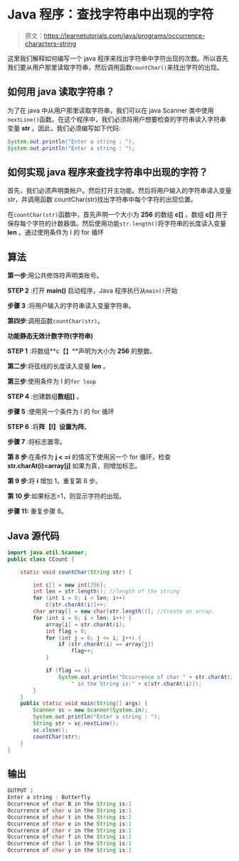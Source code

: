 # Java 程序：查找字符串中出现的字符

> 原文：<https://learnetutorials.com/java/programs/occurrence-characters-string>

这里我们解释如何编写一个 java 程序来找出字符串中字符出现的次数。所以首先我们要从用户那里读取字符串，然后调用函数`countChar()`来找出字符的出现。

## 如何用 java 读取字符串？

为了在 java 中从用户那里读取字符串，我们可以在 java Scanner 类中使用`nextLine()`函数。在这个程序中，我们必须将用户想要检查的字符串读入字符串变量 **str** 。因此，我们必须编写如下代码:

```java
System.out.println("Enter a string : ");
System.out.println("Enter a string : "); 

```

## 如何实现 java 程序来查找字符串中出现的字符？

首先，我们必须声明类帐户。然后打开主功能。然后将用户输入的字符串读入变量 str，并调用函数 countChar(str)找出字符串中每个字符的出现位置。

在`countChar(str)`函数中，首先声明一个大小为 **256** 的数组 **c[]** 。数组 **c[]** 用于保存每个字符的计数器值。然后使用功能`str.length()`将字符串的长度读入变量 **len** 。通过使用条件为 I 的 for 循环

## 算法

**第一步**:用公共修饰符声明类账号。

**STEP 2** :打开 **main()** 启动程序，Java 程序执行从`main()`开始

**步骤 3** :将用户输入的字符串读入变量字符串。

**第四步**:调用函数`countChar(str)`。

**功能静态无效计数字符(字符串)**

**STEP 1** :将数组**c【】**声明为大小为 **256** 的整数。

**第二步**:将弦线的长度读入变量 **len** 。

**第三步**:使用条件为 I 的`for loop`

**STEP 4** :创建数组**数组[]** 。

**步骤 5** :使用另一个条件为 I 的 for 循环

**STEP 6** :将**阵【I】**设置为**阵**。

**步骤 7** :将标志置零。

**第 8 步**:在条件为 **j < =i** 的情况下使用另一个 for 循环，检查 **str.charAt(i)=array[j]** 如果为真，则增加标志。

**第 9 步**:将 **i** 增加 1，重复第 8 步。

**第 10 步**:如果标志=1，则显示字符的出现。

**步骤 11:** 重复步骤 6。

## Java 源代码

```java
import java.util.Scanner;
public class CCount {

    static void countChar(String str) {

        int c[] = new int[256];
        int len = str.length(); //length of the string
        for (int i = 0; i < len; i++)
            c[str.charAt(i)]++;
        char array[] = new char[str.length()]; //Create an array.
        for (int i = 0; i < len; i++) {
            array[i] = str.charAt(i);
            int flag = 0;
            for (int j = 0; j <= i; j++) {
                if (str.charAt(i) == array[j])
                    flag++;
            }

            if (flag == 1)
                System.out.println("Occurrence of char " + str.charAt(i) +
                    " in the String is:" + c[str.charAt(i)]);
        }
    }
    public static void main(String[] args) {
        Scanner sc = new Scanner(System.in);
        System.out.println("Enter a string : ");
        String str = sc.nextLine();
        sc.close();
        countChar(str);
    }
}

```

## 输出

```java
OUTPUT 1
Enter a string : Butterfly
Occurrence of char B in the String is:1
Occurrence of char u in the String is:1
Occurrence of char t in the String is:2
Occurrence of char e in the String is:1
Occurrence of char r in the String is:1
Occurrence of char f in the String is:1
Occurrence of char l in the String is:1
Occurrence of char y in the String is:1
```
